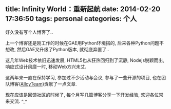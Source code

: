 title: Infinity World：重新起航
date: 2014-02-20 17:36:50
tags: personal
categories: 个人
---

好久没有写个人博客了..

上一个博客还是刚工作的时候在GAE用Python环境搭的, 后来各种Python问题不想改, 然后GAE又升级了Python版本, 就彻底弃置了..

这几年Web技术依旧迅速发展, HTML5也从狂热回归到了沉静, Nodejs脱颖而出, 响应式设计风靡一时, 移动Web方兴未艾.

这两年来一直在保持学习, 参加过不少活动与会议, 参与了一些开源的项目, 也在团队博客([AlloyTeam](http://www.alloyteam.com/author/johnny))贡献了一点文章.

现在应该是回馈社区的时候了, 每个月写几篇博客分享一下开发经验, 欢迎各位常来交流. ^_^

<!-- more -->